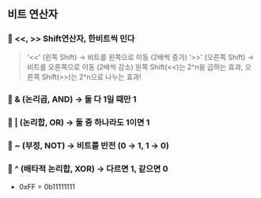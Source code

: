 #
## 비트 연산자
### 🔹 <<, >> Shift연산자, 한비트씩 민다
> '<<' (왼쪽 Shift) → 비트를 왼쪽으로 이동 (2배씩 증가)
> '>>' (오른쪽 Shift) → 비트를 오른쪽으로 이동 (2배씩 감소)
> 왼쪽 Shift(<<)는 2^n을 곱하는 효과, 오른쪽 Shift(>>)는 2^n으로 나누는 효과!

### 🔹 & (논리곱, AND) → 둘 다 1일 때만 1
### 🔹 | (논리합, OR) → 둘 중 하나라도 1이면 1
### 🔹 ~ (부정, NOT) → 비트를 반전 (0 → 1, 1 → 0)
### 🔹 ^ (배타적 논리합, XOR) → 다르면 1, 같으면 0


* 0xFF = 0b11111111
